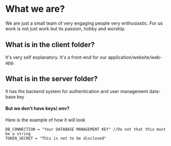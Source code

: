 # What we are?
We are just a small team of very engaging people very enthusiastic. For us work is not just work but its passion, hobby and worship.

## What is in the client folder?
It's very self explanatory. It's a front-end for our application/website/web-app.

## What is in the server folder?
It has the backend system for authentication and user management data-base key

#### But we don't have keys/.env?
Here is the example of how it will look
```
DB_CONNECTION = "Your DATABASE MANAGEMENT KEY" //Do not that this must be a string
TOKEN_SECRET = "This is not to be disclosed"
```
